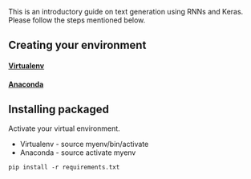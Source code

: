 This is an introductory guide on text generation using RNNs and Keras. Please follow the steps mentioned below.

## Creating your environment
#### [Virtualenv](https://virtualenv.pypa.io/en/stable/installation/)
#### [Anaconda](https://conda.io/docs/user-guide/install/index.html)

## Installing packaged
Activate your virtual environment.
* Virtualenv - source myenv/bin/activate
* Anaconda - source activate myenv

`pip install -r requirements.txt`

